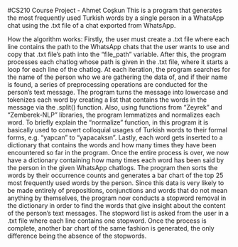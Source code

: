 #CS210 Course Project - Ahmet Coşkun
This is a program that generates the most frequently used Turkish words by a single person in a WhatsApp chat using the .txt file of a chat exported from WhatsApp.

How the algorithm works:
Firstly, the user must create a .txt file where each line contains the path to the WhatsApp chats that the user wants to use and copy that .txt file’s path into the “file_path” variable. After this, the program processes each chatlog whose path is given in the .txt file, where it starts a loop for each line of the chatlog. At each iteration, the program searches for the name of the person who we are gathering the data of, and if their name is found, a series of preprocessing operations are conducted for the person’s text message. The program turns the message into lowercase and tokenizes each word by creating a list that contains the words in the message via the .split() function. Also, using functions from “Zeyrek” and “Zemberek-NLP” libraries, the program lemmatizes and normalizes each word. To briefly explain the “normalize” function, in this program it is basically used to convert colloquial usages of Turkish words to their formal forms, e.g. “yapcan” to “yapacaksın”. Lastly, each word gets inserted to a dictionary that contains the words and how many times they have been encountered so far in the program. Once the entire process is over, we now have a dictionary containing how many times each word has been said by the person in the given WhatsApp chatlogs. The program then sorts the words by their occurrence counts and generates a bar chart of the top 25 most frequently used words by the person. Since this data is very likely to be made entirely of prepositions, conjunctions and words that do not mean anything by themselves, the program now conducts a stopword removal in the dictionary in order to find the words that give insight about the content of the person’s text messages. The stopword list is asked from the user in a .txt file where each line contains one stopword. Once the process is complete, another bar chart of the same fashion is generated, the only difference being the absence of the stopwords.

